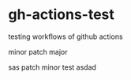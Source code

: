 # gh-actions-test
testing workflows of github actions



minor
patch
major
 
sas
patch
minor
test
asdad
   
  
  
 
